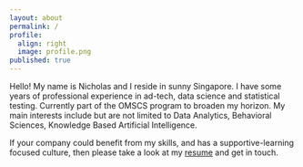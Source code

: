 ```yaml
---
layout: about
permalink: /
profile:
  align: right
  image: profile.png
published: true
---
```


Hello! My name is Nicholas and I reside in sunny Singapore. I have some years of professional experience in ad-tech, data science and statistical testing. Currently part of the OMSCS program to broaden my horizon. My main interests include but are not limited to Data Analytics, Behavioral Sciences, Knowledge Based Artificial Intelligence.  

If your company could benefit from my skills, and has a supportive-learning focused culture, then please take a look at my [resume](https://www.notion.so/nchua/Nicholas-Chua-a3481de9761a40c08c5a2d251c6fcf11) and get in touch.

<!--- [Gradfolio](https://github.com/jitinnair1/gradfolio){:target="_blank"} is a responsive, dark-mode ready Jekyll theme designed keeping academia in mind. The easiest way to install the theme is to fork it using GitHub. Check the README file for [instructions](https://github.com/jitinnair1/gradfolio#installation){:target="_blank"}.

# If you want to use this space to write your biography here, edit the `index.md` file. You can put a picture in, too. Rename your picture to `profile.png` and put it in the `assets/images/` folder.

# The social-icons footer can be used to link profiles from GitHub, OrcID and ReasearchGate aprart form the usual Twitter, LinkedIn and Facebook. You can add your user ID in the `_config.yml` file to link your accounts.
--->
